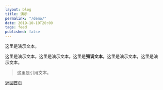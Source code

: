 ```yaml
---
layout: blog
title: 演示
permalink: "/demo/"
date: 2019-10-10T20:00
tags: feed
published: false
---
```


这里是演示文本。

这里是演示文本，这里是演示文本，这里是**强调文本**，这里是演示文本，这里是演示文本。

> 这里是引用文本。

[返回首页](/)
